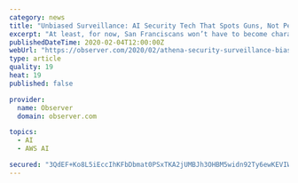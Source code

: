 ```yaml
---
category: news
title: "Unbiased Surveillance: AI Security Tech That Spots Guns, Not People"
excerpt: "At least, for now, San Franciscans won’t have to become characters in a real-life Black Mirror episode. And worse, there’s a lot of evil profiling using facial recognition—I’m talking to you Amazon Rekognition, which mistook Boston athletes of color for criminals. Still, artificial intelligence (AI) and facial recognition always seem to ..."
publishedDateTime: 2020-02-04T12:00:00Z
webUrl: "https://observer.com/2020/02/athena-security-surveillance-bias-gun-control/"
type: article
quality: 19
heat: 19
published: false

provider:
  name: Observer
  domain: observer.com

topics:
  - AI
  - AWS AI

secured: "3QdEF+Ko8L5iEccIhKFbDbmat0PSxTKA2jUMBJh3OHBM5widn92Ty6ewKEVIWCeQGfMy6copk1sAy7HBNjdqcVbkqXODm3uo9t+vT4MYuWXXYgzu2McRo7xTouN5on5Pc6ePtz+iPKNG3uOrTzx5H9FSAF53pUlauZn9Q84mlwUFY8gF+YRQL3elsiWW8fl8Xkc9zhrduzeQAaGscOhl4E40h1x5qUYYAQT+TcVqTG5mwTdwx3J4R2HLWy51xQpSnROvfdJlkOltgEUkEhCzl50wbo0SpPCkUcJVHvWCrtkh6mbjts/boC1eLJwZN/j2c83BEy7XLydY9y6v3oJY+YdomEFXc2e236mcpuis+eMUwqUAU2tGbwfDPqLQ+cNYK9lDYAh5mOMTt255eWvciqWcqSwi/rELh59XG0A+tQ1sDKh1aUKHbdnLqwwyYvbnqp5pe8PxBw9ghCkR6XJyle4UZ3jJg4nWheoksPhTIjI=;FrRk8Z3w4RvvHm/IBA2W2g=="
---
```


